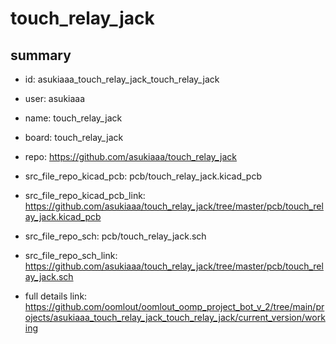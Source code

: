 # touch_relay_jack
 
## summary 
* id: asukiaaa_touch_relay_jack_touch_relay_jack
* user: asukiaaa
* name: touch_relay_jack
* board: touch_relay_jack
* repo: https://github.com/asukiaaa/touch_relay_jack
* src_file_repo_kicad_pcb: pcb/touch_relay_jack.kicad_pcb
* src_file_repo_kicad_pcb_link: https://github.com/asukiaaa/touch_relay_jack/tree/master/pcb/touch_relay_jack.kicad_pcb


* src_file_repo_sch: pcb/touch_relay_jack.sch
* src_file_repo_sch_link: https://github.com/asukiaaa/touch_relay_jack/tree/master/pcb/touch_relay_jack.sch
* full details link: https://github.com/oomlout/oomlout_oomp_project_bot_v_2/tree/main/projects/asukiaaa_touch_relay_jack_touch_relay_jack/current_version/working  






